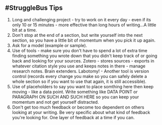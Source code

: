 ## #StruggleBus Tips
1) Long and challenging project - try to work on it every day - even if its only 10 or 15 minutes - more effective than long hours of writing...A little bit at a time.
2) Don't stop at the end of a section, but write yourself into the next section, so you have a little bit of momentum when you pick it up again. 
3) Ask for a model (example or sample). 
4) Use of tools - make sure you don't have to spend a lot of extra time finding something you wrote down that you didn't keep track of or going back and looking for your sources. Zotero - stores sources - exports in whatever citation style you use and keeps notes in there - manage research notes. Brain extenders. Labotomy! - Another tool is version control (records every change you make so you can safely delete a whole section so if you want to use that again, it is still accessible).
5) Use of placeholders to say you want to place somthing here then keep moving - like a data point. Write something like DATA POINT or PARAGRAPH ON SUCH AND SUCH HERE so you can keep your momentum and not get yourself distracted. 
6) Don't get too much feedback or become too dependent on others looking at your writing. Be very specific about what kind of feedback you're looking for. One layer of feedback at a time if you can. 
